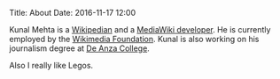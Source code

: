 Title: About
Date: 2016-11-17 12:00

Kunal Mehta is a [Wikipedian](https://en.wikipedia.org/wiki/User:Legoktm) and a [MediaWiki developer](https://www.mediawiki.org/wiki/User:Legoktm). He is currently employed by the [Wikimedia Foundation](https://wikimediafoundation.org/wiki/Home). Kunal is also working on his journalism degree at [De Anza College](http://deanza.edu/).

Also I really like Legos.

